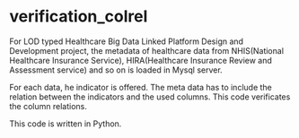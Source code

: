 # verification_colrel


For LOD typed Healthcare Big Data Linked Platform Design and Development project, the metadata of healthcare data from NHIS(National Healthcare Insurance Service), HIRA(Healthcare Insurance Review and Assessment service) and so on is loaded in Mysql server.

For each data, he indicator is offered. The meta data has to include the relation between the indicators and the used columns. This code verificates the column relations.

This code is written in Python. 
